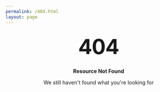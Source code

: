 ```yaml
---
permalink: /404.html
layout: page
---
```


<style type="text/css" media="screen">
  .container {
    margin: 1em auto;
    max-width: 60em;
    text-align: center;
  }
  h1 {
    margin: 30px 0;
    font-size: 4em;
    line-height: 1;
    letter-spacing: -1px;
  }

  #404content {
    background-image: url( "assets/images/trash_pandas.svg");
  }
</style>

<div id="404content" class="container">

<h1>404</h1>
  <p><strong>Resource Not Found</strong></p>

  <p>We still haven't found what you're looking for</p>
</div>
